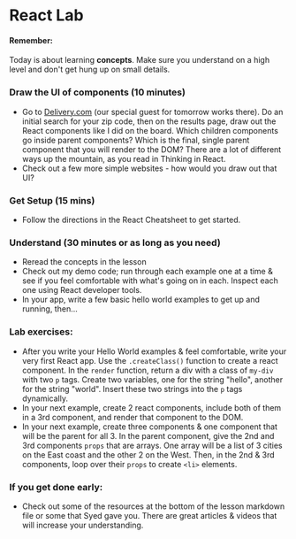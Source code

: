 # React Lab

#### Remember:
Today is about learning **concepts**. Make sure you understand on a high level and don't get hung up on small details.

### Draw the UI of components (10 minutes)
- Go to [Delivery.com](www.delivery.com) (our special guest for tomorrow works there). Do an initial search for your zip code, then on the results page, draw out the React components like I did on the board. Which children components go inside parent components? Which is the final, single parent component that you will render to the DOM? There are a lot of different ways up the mountain, as you read in Thinking in React.
- Check out a few more simple websites - how would you draw out that UI?

### Get Setup (15 mins)
- Follow the directions in the React Cheatsheet to get started.

### Understand (30 minutes or as long as you need)
- Reread the concepts in the lesson
- Check out my demo code; run through each example one at a time & see if you feel comfortable with what's going on in each. Inspect each one using React developer tools.
- In your app, write a few basic hello world examples to get up and running, then...

### Lab exercises:
- After you write your Hello World examples & feel comfortable, write your very first React app. Use the `.createClass()` function to create a react component. In the `render` function, return a div with a class of `my-div` with two `p` tags. Create two variables, one for the string "hello", another for the string "world". Insert these two strings into the `p` tags dynamically.
- In your next example, create 2 react components, include both of them in a 3rd component, and render that component to the DOM.
- In your next example, create three components & one component that will be the parent for all 3. In the parent component, give the 2nd and 3rd components `props` that are arrays. One array will be a list of 3 cities on the East coast and the other 2 on the West. Then, in the 2nd & 3rd components, loop over their `props` to create `<li>` elements.

### If you get done early:
- Check out some of the resources at the bottom of the lesson markdown file or some that Syed gave you. There are great articles & videos that will increase your understanding.
